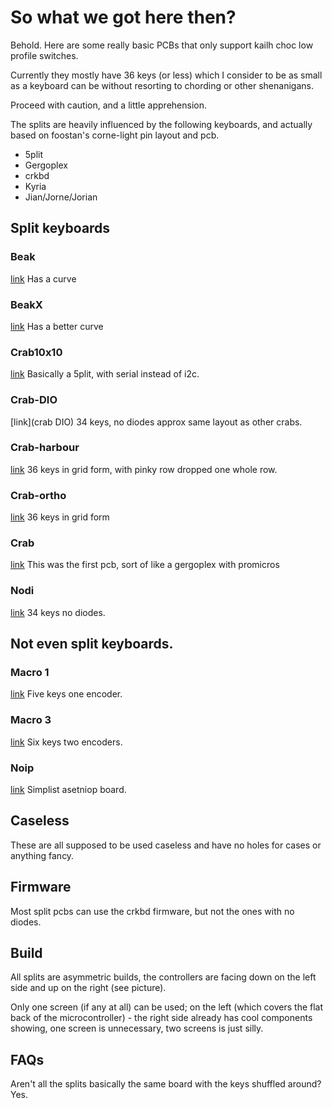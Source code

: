 # So what we got here then? 

Behold. Here are some really basic PCBs that only support kailh choc low profile switches.

Currently they mostly have 36 keys (or less) which I consider to be as small as a keyboard can be without resorting to chording or other shenanigans.

Proceed with caution, and a little apprehension.

The splits are heavily influenced by the following keyboards, and actually based on foostan's corne-light pin layout and pcb. 

* 5plit
* Gergoplex
* crkbd
* Kyria
* Jian/Jorne/Jorian

## Split keyboards

### Beak
[link](beak)
Has a curve

### BeakX
[link](beakX)
Has a better curve

### Crab10x10
[link](crab-10x10)
Basically a 5plit, with serial instead of i2c.

### Crab-DIO
[link](crab DIO)
34 keys, no diodes approx same layout as other crabs.

### Crab-harbour
[link](crab-harbour)
36 keys in grid form, with pinky row dropped one whole row.

### Crab-ortho
[link](crab-ortho)
36 keys in grid form

### Crab
[link](crab)
This was the first pcb, sort of like a gergoplex with promicros

### Nodi
[link](nodi)
34 keys no diodes.  

## Not even split keyboards.

### Macro 1
[link](macro1)
Five keys one encoder. 

### Macro 3
[link](macro1)
Six keys two encoders. 

### Noip
[link](noip)
Simplist asetniop board.


## Caseless

These are all supposed to be used caseless and have no holes for cases or anything fancy.

## Firmware

Most split pcbs can use the crkbd firmware, but not the ones with no diodes. 

## Build

All splits are asymmetric builds, the controllers are facing down on the left side and up on the right (see picture).

Only one screen (if any at all) can be used; on the left (which covers the flat back of the microcontroller) - the right side already has cool components showing, one screen is unnecessary, two screens is just silly. 

## FAQs

Aren't all the splits basically the same board with the keys shuffled around? Yes.
